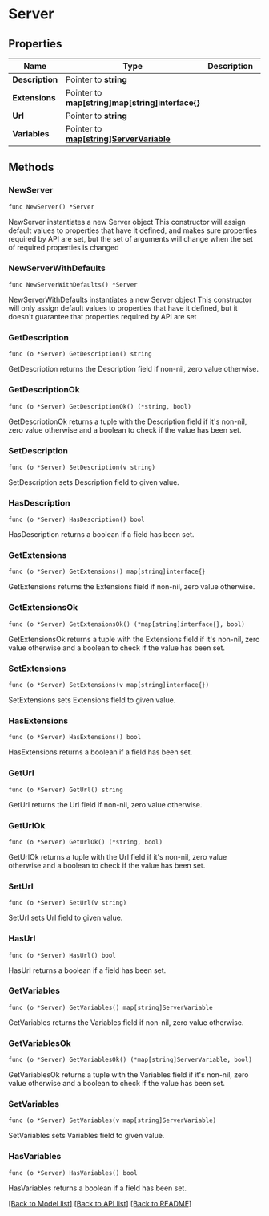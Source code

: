 # Server

## Properties

Name | Type | Description | Notes
------------ | ------------- | ------------- | -------------
**Description** | Pointer to **string** |  | [optional] 
**Extensions** | Pointer to **map[string]map[string]interface{}** |  | [optional] 
**Url** | Pointer to **string** |  | [optional] 
**Variables** | Pointer to [**map[string]ServerVariable**](ServerVariable.md) |  | [optional] 

## Methods

### NewServer

`func NewServer() *Server`

NewServer instantiates a new Server object
This constructor will assign default values to properties that have it defined,
and makes sure properties required by API are set, but the set of arguments
will change when the set of required properties is changed

### NewServerWithDefaults

`func NewServerWithDefaults() *Server`

NewServerWithDefaults instantiates a new Server object
This constructor will only assign default values to properties that have it defined,
but it doesn't guarantee that properties required by API are set

### GetDescription

`func (o *Server) GetDescription() string`

GetDescription returns the Description field if non-nil, zero value otherwise.

### GetDescriptionOk

`func (o *Server) GetDescriptionOk() (*string, bool)`

GetDescriptionOk returns a tuple with the Description field if it's non-nil, zero value otherwise
and a boolean to check if the value has been set.

### SetDescription

`func (o *Server) SetDescription(v string)`

SetDescription sets Description field to given value.

### HasDescription

`func (o *Server) HasDescription() bool`

HasDescription returns a boolean if a field has been set.

### GetExtensions

`func (o *Server) GetExtensions() map[string]interface{}`

GetExtensions returns the Extensions field if non-nil, zero value otherwise.

### GetExtensionsOk

`func (o *Server) GetExtensionsOk() (*map[string]interface{}, bool)`

GetExtensionsOk returns a tuple with the Extensions field if it's non-nil, zero value otherwise
and a boolean to check if the value has been set.

### SetExtensions

`func (o *Server) SetExtensions(v map[string]interface{})`

SetExtensions sets Extensions field to given value.

### HasExtensions

`func (o *Server) HasExtensions() bool`

HasExtensions returns a boolean if a field has been set.

### GetUrl

`func (o *Server) GetUrl() string`

GetUrl returns the Url field if non-nil, zero value otherwise.

### GetUrlOk

`func (o *Server) GetUrlOk() (*string, bool)`

GetUrlOk returns a tuple with the Url field if it's non-nil, zero value otherwise
and a boolean to check if the value has been set.

### SetUrl

`func (o *Server) SetUrl(v string)`

SetUrl sets Url field to given value.

### HasUrl

`func (o *Server) HasUrl() bool`

HasUrl returns a boolean if a field has been set.

### GetVariables

`func (o *Server) GetVariables() map[string]ServerVariable`

GetVariables returns the Variables field if non-nil, zero value otherwise.

### GetVariablesOk

`func (o *Server) GetVariablesOk() (*map[string]ServerVariable, bool)`

GetVariablesOk returns a tuple with the Variables field if it's non-nil, zero value otherwise
and a boolean to check if the value has been set.

### SetVariables

`func (o *Server) SetVariables(v map[string]ServerVariable)`

SetVariables sets Variables field to given value.

### HasVariables

`func (o *Server) HasVariables() bool`

HasVariables returns a boolean if a field has been set.


[[Back to Model list]](../README.md#documentation-for-models) [[Back to API list]](../README.md#documentation-for-api-endpoints) [[Back to README]](../README.md)


